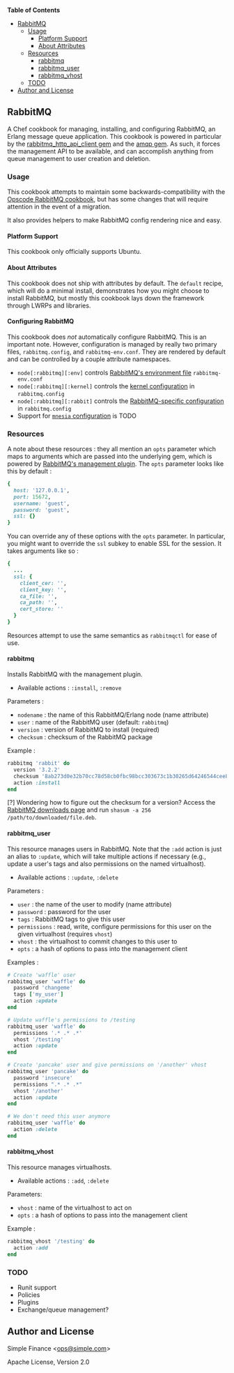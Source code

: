 **Table of Contents**

- [RabbitMQ](#rabbitmq)
	- [Usage](#usage)
		- [Platform Support](#platform-support)
		- [About Attributes](#about-attributes)
	- [Resources](#resources)
		- [rabbitmq](#rabbitmq)
		- [rabbitmq\_user](#rabbitmq\_user)
		- [rabbitmq\_vhost](#rabbitmq\_vhost)
	- [TODO](#todo)
- [Author and License](#author-and-license)

## RabbitMQ
A Chef cookbook for managing, installing, and configuring RabbitMQ, an Erlang
message queue application. This cookbook is powered in particular by the
[rabbitmq\_http\_api\_client
gem](https://github.com/ruby-amqp/rabbitmq_http_api_client) and the [amqp
gem](https://github.com/ruby-amqp/amqp). As such, it forces the management API
to be available, and can accomplish anything from queue management to user
creation and deletion.

### Usage
This cookbook attempts to maintain some backwards-compatibility with the
[Opscode RabbitMQ cookbook](https://github.com/opscode-cookbooks/rabbitmq), but
has some changes that will require attention in the event of a migration.

It also provides helpers to make RabbitMQ config rendering nice and easy.

#### Platform Support
This cookbook only officially supports Ubuntu.

#### About Attributes
This cookbook does not ship with attributes by default. The `default` recipe,
which will do a minimal install, demonstrates how you might choose to install
RabbitMQ, but mostly this cookbook lays down the framework through LWRPs and
libraries.

#### Configuring RabbitMQ
This cookbook does *not* automatically configure RabbitMQ. This is an important
note. However, configuration is managed by really two primary files,
`rabbitmq.config`, and `rabbitmq-env.conf`. They are rendered by default and
can be controlled by a couple attribute namespaces.

* `node[:rabbitmq][:env]` controls [RabbitMQ's environment
  file](http://www.rabbitmq.com/configure.html#define-environment-variables) `rabbitmq-env.conf`
* `node[:rabbitmq][:kernel]` controls the [kernel
  configuration](http://www.erlang.org/doc/man/kernel_app.html) in
  `rabbitmq.config`
* `node[:rabbitmq][:rabbit]` controls the [RabbitMQ-specific configuration](http://www.rabbitmq.com/configure.html#configuration-file) in
  `rabbitmq.config`
* Support for [`mnesia`
  configuration](http://www.erlang.org/doc/man/mnesia.html) is TODO

### Resources
A note about these resources : they all mention an `opts` parameter which maps
to arguments which are passed into the underlying gem, which is powered by
[RabbitMQ's management plugin](http://www.rabbitmq.com/management.html). The 
`opts` parameter looks like this by default :

``` ruby
{
  host: '127.0.0.1',
  port: 15672,
  username: 'guest',
  password: 'guest',
  ssl: {}
}
```

You can override any of these options with the `opts` parameter. In particular,
you might want to override the `ssl` subkey to enable SSL for the session. It 
takes arguments like so :

``` ruby
{
  ...
  ssl: {
    client_cer: '',
    client_key: '',
    ca_file: '',
    ca_path: '',
    cert_store: ''
  }
}
```

Resources attempt to use the same semantics as `rabbitmqctl` for ease of use.

#### rabbitmq
Installs RabbitMQ with the management plugin.

* Available actions : `:install`, `:remove`

Parameters :
* `nodename` : the name of this RabbitMQ/Erlang node (name attribute)
* `user` : name of the RabbitMQ user (default: `rabbitmq`)
* `version` : version of RabbitMQ to install (required)
* `checksum` : checksum of the RabbitMQ package

Example : 
``` ruby
rabbitmq 'rabbit' do
  version '3.2.2'
  checksum '8ab273d0e32b70cc78d58cb0fbc98bcc303673c1b30265d64246544cee830c63'
  action :install
end
```

[?] Wondering how to figure out the checksum for a version? Access the
[RabbitMQ downloads page](http://www.rabbitmq.com/releases/rabbitmq-server/)
and run `shasum -a 256 /path/to/downloaded/file.deb`.

#### rabbitmq\_user
This resource manages users in RabbitMQ. Note that the `:add` action is just an
alias to `:update`, which will take multiple actions if necessary (e.g., update a
user's tags and also permissions on the named virtualhost).

* Available actions : `:update`, `:delete`

Parameters :
* `user` : the name of the user to modify (name attribute)
* `password` : password for the user
* `tags` : RabbitMQ tags to give this user
* `permissions` : read, write, configure permissions for this user on the given
  virtualhost (requires `vhost`)
* `vhost` : the virtualhost to commit changes to this user to
* `opts` : a hash of options to pass into the management client

Examples : 
``` ruby
# Create 'waffle' user
rabbitmq_user 'waffle' do
  password 'changeme'
  tags ['my_user']
  action :update
end

# Update waffle's permissions to /testing
rabbitmq_user 'waffle' do
  permissions '.* .* .*'
  vhost '/testing'
  action :update
end

# Create 'pancake' user and give permissions on '/another' vhost
rabbitmq_user 'pancake' do
  password 'insecure'
  permissions ".* .* .*"
  vhost '/another'
  action :update
end

# We don't need this user anymore
rabbitmq_user 'waffle' do
  action :delete
end
```

#### rabbitmq\_vhost
This resource manages virtualhosts.

* Available actions : `:add`, `:delete`

Parameters:
* `vhost` : name of the virtualhost to act on
* `opts` : a hash of options to pass into the management client

Example : 
``` ruby
rabbitmq_vhost '/testing' do
  action :add
end
```

### TODO
* Runit support
* Policies
* Plugins
* Exchange/queue management?

## Author and License
Simple Finance \<ops@simple.com\>

Apache License, Version 2.0

